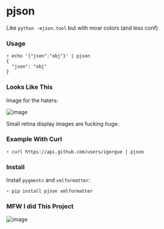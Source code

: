 pjson
=====

Like `python -mjson.tool` but with moar colors (and less conf)

### Usage

    ⚡ echo '{"json":"obj"}' | pjson
    {
      "json": "obj"
    }

### Looks Like This

Image for the haters:

![image](http://f.cl.ly/items/3R1M3b2j2o2v1z0z2U0E/Screen%20Shot%202012-07-19%20at%206.58.54%20PM.png)

Small retina display images are fucking huge.

### Example With Curl

    ⚡ curl https://api.github.com/users/igorgue | pjson

### Install

Install `pygments` and `xmlformatter`:

    ⚡ pip install pjson xmlformatter

### MFW I did This Project

![image](http://1.bp.blogspot.com/-pPlP3YNu_8E/U5lOw22806I/AAAAAAAAIwA/gbpKuF4RerA/s1600/puking_rainbows_guy_in_hd_by_lemmino-d6026ug.png)

